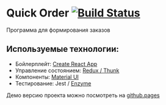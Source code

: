 # Quick Order [![Build Status](https://api.travis-ci.com/a-sitnikov/quick-order.svg?branch=master)](https://travis-ci.org/a-sitnikov/quick-order)

Программа для формирования заказов

## Используемые технологии:
* Бойлерплейт:  [Create React App](https://github.com/facebookincubator/create-react-app)
* Управление состоянием: [Redux / Thunk](https://github.com/reduxjs/redux-thunk)
* Компоненты: [Material UI](https://material-ui.com)
* Тестирование: Jest / [Enzyme](https://airbnb.io/enzyme/)

Демо версию проекта можно посмотреть на [github.pages](https://a-sitnikov.github.io/quick-order/)